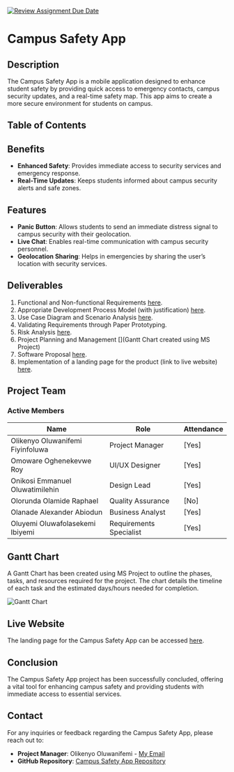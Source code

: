 [![Review Assignment Due Date](https://classroom.github.com/assets/deadline-readme-button-22041afd0340ce965d47ae6ef1cefeee28c7c493a6346c4f15d667ab976d596c.svg)](https://classroom.github.com/a/lXZMpMC4)
# Campus Safety App

## Description
The Campus Safety App is a mobile application designed to enhance student safety by providing quick access to emergency contacts, campus security updates, and a real-time safety map. This app aims to create a more secure environment for students on campus.
## Table of Contents
## Benefits
- **Enhanced Safety**: Provides immediate access to security services and emergency response.
- **Real-Time Updates**: Keeps students informed about campus security alerts and safe zones.

## Features
- **Panic Button**: Allows students to send an immediate distress signal to campus security with their geolocation.
- **Live Chat**: Enables real-time communication with campus security personnel.
- **Geolocation Sharing**: Helps in emergencies by sharing the user’s location with security services.

## Deliverables
1. Functional and Non-functional Requirements [here](https://github.com/Babcock-SENG/campus-safety-app-beef-and-broccoli-e/blob/main/Requirements%20Analysis.md).
2. Appropriate Development Process Model (with justification) [here](https://github.com/Babcock-SENG/campus-safety-app-beef-and-broccoli-e/blob/main/Process%20Models%20and%20Scenario%20Analysis.md).
3. Use Case Diagram and Scenario Analysis [here](https://github.com/Babcock-SENG/campus-safety-app-beef-and-broccoli-e/blob/main/UseCase%20Diagram.md).
4. Validating Requirements through Paper Prototyping.
5. Risk Analysis [here](https://github.com/Babcock-SENG/campus-safety-app-beef-and-broccoli-e/blob/main/Risk%20Analysis%20Table.md).
6. Project Planning and Management [](Gantt Chart created using MS Project)
7. Software Proposal [here](https://github.com/Babcock-SENG/campus-safety-app-beef-and-broccoli-e/blob/main/Software%20Proposal.md).
8. Implementation of a landing page for the product (link to live website) [here](https://babcock-seng.github.io/campus-safety-app-beef-and-broccoli-e/).

## Project Team
### Active Members
| Name                     | Role                     | Attendance  |
|--------------------------|--------------------------|-------------|
| Olikenyo Oluwanifemi Fiyinfoluwa         | Project Manager           | [Yes]    |
| Omoware Oghenekevwe Roy         | UI/UX Designer            | [Yes]    |
| Onikosi Emmanuel Oluwatimilehin         | Design Lead          | [Yes]    |
| Olorunda Olamide Raphael         | Quality Assurance         | [No]    |
| Olanade Alexander Abiodun         | Business Analyst          | [Yes]    |
| Oluyemi Oluwafolasekemi Ibiyemi     | Requirements Specialist | [Yes]   |


## Gantt Chart
A Gantt Chart has been created using MS Project to outline the phases, tasks, and resources required for the project. The chart details the timeline of each task and the estimated days/hours needed for completion.

![Gantt Chart](link_to_gantt_chart_image)

## Live Website
The landing page for the Campus Safety App can be accessed [here](https://babcock-seng.github.io/campus-safety-app-beef-and-broccoli-e/).

## Conclusion
The Campus Safety App project has been successfully concluded, offering a vital tool for enhancing campus safety and providing students with immediate access to essential services.

## Contact
For any inquiries or feedback regarding the Campus Safety App, please reach out to:

- **Project Manager**: Olikenyo Oluwanifemi - [My Email](mailto:phillipnifemi@gmail.com)
- **GitHub Repository**: [Campus Safety App Repository](https://github.com/Babcock-SENG/campus-safety-app-beef-and-broccoli-e/)

